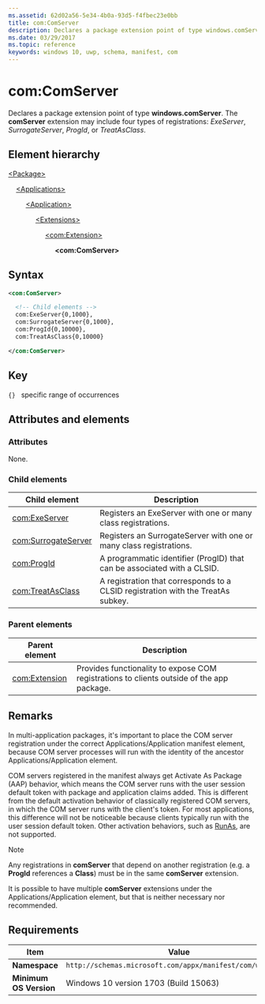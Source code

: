 ```yaml
---
ms.assetid: 62d02a56-5e34-4b0a-93d5-f4fbec23e0bb
title: com:ComServer
description: Declares a package extension point of type windows.comServer (com:ComServer).
ms.date: 03/29/2017
ms.topic: reference
keywords: windows 10, uwp, schema, manifest, com
---
```


# com:ComServer

Declares a package extension point of type **windows.comServer**. The **comServer** extension may include four types of registrations: *ExeServer*, *SurrogateServer*, *ProgId*, or *TreatAsClass*.

## Element hierarchy

[\<Package\>](element-package.md)

&nbsp;&nbsp;&nbsp;&nbsp;[\<Applications\>](element-applications.md)

&nbsp;&nbsp;&nbsp;&nbsp; &nbsp;&nbsp;&nbsp;&nbsp;[\<Application\>](element-application.md)

&nbsp;&nbsp;&nbsp;&nbsp; &nbsp;&nbsp;&nbsp;&nbsp; &nbsp;&nbsp;&nbsp;&nbsp;[\<Extensions\>](element-1-extensions.md)

&nbsp;&nbsp;&nbsp;&nbsp; &nbsp;&nbsp;&nbsp;&nbsp; &nbsp;&nbsp;&nbsp;&nbsp; &nbsp;&nbsp;&nbsp;&nbsp;[\<com:Extension\>](element-com-extension.md)

&nbsp;&nbsp;&nbsp;&nbsp; &nbsp;&nbsp;&nbsp;&nbsp; &nbsp;&nbsp;&nbsp;&nbsp; &nbsp;&nbsp;&nbsp;&nbsp; &nbsp;&nbsp;&nbsp;&nbsp;**\<com:ComServer\>**

## Syntax

```xml
<com:ComServer>

  <!-- Child elements -->
  com:ExeServer{0,1000},
  com:SurrogateServer{0,1000},
  com:ProgId{0,10000},
  com:TreatAsClass{0,10000}

</com:ComServer>
```

## Key

`{}`   specific range of occurrences

## Attributes and elements

### Attributes

None.

### Child elements

| Child element | Description |
|-|-|
| [com:ExeServer](element-com-exeserver.md) | Registers an ExeServer with one or many class registrations. |
| [com:SurrogateServer](element-com-surrogateserver.md) | Registers an SurrogateServer with one or many class registrations. |
| [com:ProgId](element-com-progid.md) | A programmatic identifier (ProgID) that can be associated with a CLSID. |
| [com:TreatAsClass](element-com-treatasclass.md) | A registration that corresponds to a CLSID registration with the TreatAs subkey. |

### Parent elements

| Parent element | Description |
|-|-|
| [com:Extension](element-com-extension.md) | Provides functionality to expose COM registrations to clients outside of the app package. |

## Remarks

In multi-application packages, it's important to place the COM server registration under the correct Applications/Application manifest element, because COM server processes will run with the identity of the ancestor Applications/Application element.

COM servers registered in the manifest always get Activate As Package (AAP) behavior, which means the COM server runs with the user session default token with package and application claims added. This is different from the default activation behavior of classically registered COM servers, in which the COM server runs with the client's token. For most applications, this difference will not be noticeable because clients typically run with the user session default token. Other activation behaviors, such as [RunAs]( /windows/win32/com/runas), are not supported.

> [!NOTE]
> Any registrations in **comServer** that depend on another registration (e.g. a **ProgId** references a **Class**) must be in the same **comServer** extension.

It is possible to have multiple **comServer** extensions under the Applications/Application element, but that is neither necessary nor recommended.

## Requirements

| Item | Value |
|--|--|
| **Namespace** | `http://schemas.microsoft.com/appx/manifest/com/windows10` |
| **Minimum OS Version** | Windows 10 version 1703 (Build 15063) |
